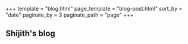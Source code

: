 +++
template = "blog.html"
page_template = "blog-post.html"
sort_by = "date"
paginate_by = 3
paginate_path = "page"
+++

## Shijith's blog
